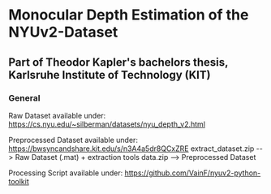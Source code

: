 # Monocular Depth Estimation of the NYUv2-Dataset
## Part of Theodor Kapler's bachelors thesis, Karlsruhe Institute of Technology (KIT)

### General
Raw Dataset available under:
https://cs.nyu.edu/~silberman/datasets/nyu_depth_v2.html

Preprocessed Dataset available under:
https://bwsyncandshare.kit.edu/s/n3A4a5dr8QCxZRE
    extract_dataset.zip --> Raw Dataset (.mat) + extraction tools
    data.zip --> Preprocessed Dataset

Processing Script available under:
https://github.com/VainF/nyuv2-python-toolkit
